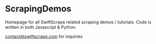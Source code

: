 # ScrapingDemos

Homepage for all SwiftScrape related scraping demos / tutorials. Code is written in both Javascript & Python.

contact@swiftscrape.com for inquiries 

